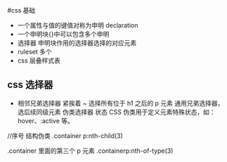 #css 基础

- 一个属性与值的键值对称为申明 declaration
- 一个申明块{}中可以包含多个申明
- 选择器 申明块作用的选择器选择的对应元素
- ruleset 多个
- css 层叠样式表

## css 选择器

- 相邻兄弟选择器 紧挨着
  ~ 选择所有位于 h1 之后的 p 元素
  通用兄弟选择器，选后续同级元素
  伪类选择器 状态
  CSS 伪类用于定义元素特殊状态，如：hover、:active 等。

//序号
结构伪类
.container p:nth-child(3)

.container 里面的第三个 p 元素
.containerp:nth-of-type(3)
